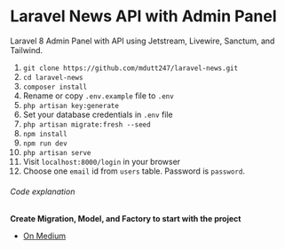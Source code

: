 # Laravel News API with Admin Panel
Laravel 8 Admin Panel with API using Jetstream, Livewire, Sanctum, and Tailwind.

1. `git clone https://github.com/mdutt247/laravel-news.git`
2. `cd laravel-news`
3. `composer install`
4. Rename or copy `.env.example` file to `.env`
5. `php artisan key:generate`
6. Set your database credentials in `.env` file
7. `php artisan migrate:fresh --seed`
8. `npm install`
9. `npm run dev`
10. `php artisan serve`
11. Visit `localhost:8000/login` in your browser
12. Choose one `email` id from `users` table. Password is `password`.

###### Code explanation

**Create Migration, Model, and Factory to start with the project**
* [On Medium](https://madhavendra-dutt.medium.com/how-to-seed-test-data-into-a-database-in-laravel-ec1b7defe552)
